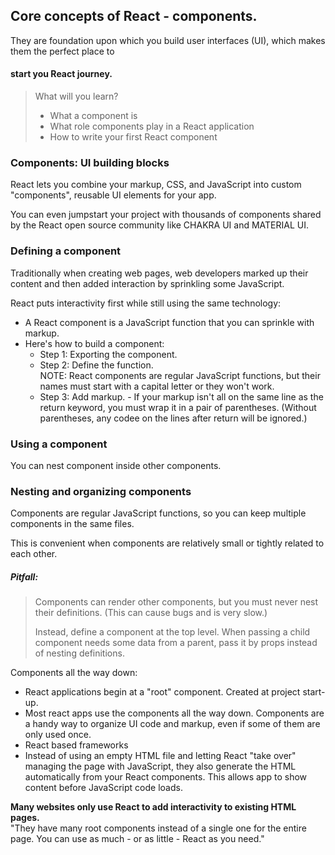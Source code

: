 ## Core concepts of React - components.

They are foundation upon which you build user interfaces (UI), which makes them the perfect place to

#### start you React journey.

> What will you learn?
>
> - What a component is
> - What role components play in a React application
> - How to write your first React component

### Components: UI building blocks

React lets you combine your markup, CSS, and JavaScript into custom "components", reusable UI elements for your app.

You can even jumpstart your project with thousands of components shared by the React open source community like CHAKRA UI and MATERIAL UI.

### Defining a component

Traditionally when creating web pages, web developers marked up their content and then added interaction by sprinkling some JavaScript.

React puts interactivity first while still using the same technology:

- A React component is a JavaScript function that you can sprinkle with markup.
- Here's how to build a component:
  - Step 1: Exporting the component.
  - Step 2: Define the function.  
     NOTE: React components are regular JavaScript functions, but their names must start with a capital letter or they won't work.
  - Step 3: Add markup. - If your markup isn't all on the same line as the return keyword, you must wrap it in a pair of parentheses.
    (Without parentheses, any codee on the lines after return will be ignored.)

### Using a component

You can nest component inside other components.

### Nesting and organizing components

Components are regular JavaScript functions, so you can keep multiple components in the same files.

This is convenient when components are relatively small or tightly related to each other.

##### Pitfall:

> Components can render other components, but you must never nest their definitions. (This can cause bugs and is very slow.)
>
> Instead, define a component at the top level. When passing a child component needs some data from a parent, pass it by props instead of nesting definitions.

Components all the way down:

- React applications begin at a "root" component. Created at project start-up.
- Most react apps use the components all the way down. Components are a handy way to organize UI code and markup, even if some of them are only used once.
- React based frameworks
- Instead of using an empty HTML file and letting React "take over" managing the page with JavaScript, they also generate the HTML automatically from your React components. This allows app to show content before JavaScript code loads.

**Many websites only use React to add interactivity to existing HTML pages.**  
"They have many root components instead of a single one for the entire page. You can use as much - or as little - React as you need."
